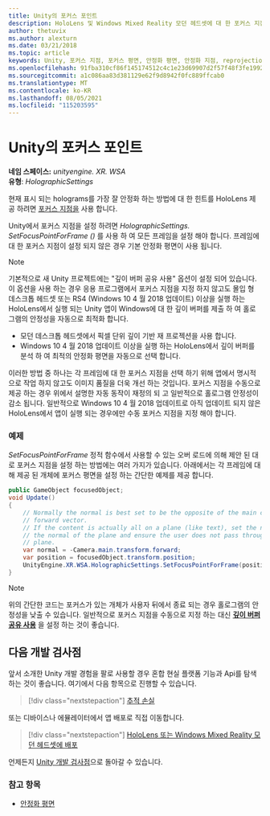 ```yaml
---
title: Unity의 포커스 포인트
description: HoloLens 및 Windows Mixed Reality 모던 헤드셋에 대 한 포커스 지점을 설정 하 여 Unity의 홀로그램 안정성을 수동으로 조정 하는 방법을 알아봅니다.
author: thetuvix
ms.author: alexturn
ms.date: 03/21/2018
ms.topic: article
keywords: Unity, 포커스 지점, 포커스 평면, 안정화 평면, 안정화 지점, reprojection, LSR, 깊이 버퍼, 혼합 현실 헤드셋, windows mixed reality 헤드셋, 가상 현실 헤드셋
ms.openlocfilehash: 91fba310cf86f145174512c4c1e23d69907d2f57f48f3fe1992b417eb283235f
ms.sourcegitcommit: a1c086aa83d381129e62f9d8942f0fc889ffcab0
ms.translationtype: MT
ms.contentlocale: ko-KR
ms.lasthandoff: 08/05/2021
ms.locfileid: "115203595"
---
```

# <a name="focus-point-in-unity"></a>Unity의 포커스 포인트

**네임 스페이스:** *unityengine. XR. WSA*<br>
**유형**: *HolographicSettings*

현재 표시 되는 holograms를 가장 잘 안정화 하는 방법에 대 한 힌트를 HoloLens 제공 하려면 [포커스 지점을](../platform-capabilities-and-apis/hologram-stability.md#reprojection) 사용 합니다.

Unity에서 포커스 지점을 설정 하려면 *HolographicSettings. SetFocusPointForFrame ()* 를 사용 하 여 모든 프레임을 설정 해야 합니다. 프레임에 대 한 포커스 지점이 설정 되지 않은 경우 기본 안정화 평면이 사용 됩니다.

> [!NOTE]
> 기본적으로 새 Unity 프로젝트에는 "깊이 버퍼 공유 사용" 옵션이 설정 되어 있습니다.  이 옵션을 사용 하는 경우 응용 프로그램에서 포커스 지점을 지정 하지 않고도 몰입 형 데스크톱 헤드셋 또는 RS4 (Windows 10 4 월 2018 업데이트) 이상을 실행 하는 HoloLens에서 실행 되는 Unity 앱이 Windows에 대 한 깊이 버퍼를 제출 하 여 홀로그램의 안정성을 자동으로 최적화 합니다.
> * 모던 데스크톱 헤드셋에서 픽셀 단위 깊이 기반 재 프로젝션을 사용 합니다.
> * Windows 10 4 월 2018 업데이트 이상을 실행 하는 HoloLens에서 깊이 버퍼를 분석 하 여 최적의 안정화 평면을 자동으로 선택 합니다.
>
> 이러한 방법 중 하나는 각 프레임에 대 한 포커스 지점을 선택 하기 위해 앱에서 명시적으로 작업 하지 않고도 이미지 품질을 더욱 개선 하는 것입니다.  포커스 지점을 수동으로 제공 하는 경우 위에서 설명한 자동 동작이 재정의 되 고 일반적으로 홀로그램 안정성이 감소 됩니다.  일반적으로 Windows 10 4 월 2018 업데이트로 아직 업데이트 되지 않은 HoloLens에서 앱이 실행 되는 경우에만 수동 포커스 지점을 지정 해야 합니다.

### <a name="example"></a>예제

*SetFocusPointForFrame* 정적 함수에서 사용할 수 있는 오버 로드에 의해 제안 된 대로 포커스 지점을 설정 하는 방법에는 여러 가지가 있습니다. 아래에서는 각 프레임에 대해 제공 된 개체에 포커스 평면을 설정 하는 간단한 예제를 제공 합니다.

```cs
public GameObject focusedObject;
void Update()
{
    // Normally the normal is best set to be the opposite of the main camera's
    // forward vector.
    // If the content is actually all on a plane (like text), set the normal to
    // the normal of the plane and ensure the user does not pass through the
    // plane.
    var normal = -Camera.main.transform.forward;     
    var position = focusedObject.transform.position;
    UnityEngine.XR.WSA.HolographicSettings.SetFocusPointForFrame(position, normal);
}
```

> [!NOTE]
> 위의 간단한 코드는 포커스가 있는 개체가 사용자 뒤에서 종료 되는 경우 홀로그램의 안정성을 낮출 수 있습니다. 일반적으로 포커스 지점을 수동으로 지정 하는 대신 **[깊이 버퍼 공유 사용](camera-in-unity.md#sharing-depth-buffers)** 을 설정 하는 것이 좋습니다.

## <a name="next-development-checkpoint"></a>다음 개발 검사점

앞서 소개한 Unity 개발 경험을 팔로 사용할 경우 혼합 현실 플랫폼 기능과 Api를 탐색 하는 것이 좋습니다. 여기에서 다음 항목으로 진행할 수 있습니다.

> [!div class="nextstepaction"]
> [추적 손실](tracking-loss-in-unity.md)

또는 디바이스나 에뮬레이터에서 앱 배포로 직접 이동합니다.

> [!div class="nextstepaction"]
> [HoloLens 또는 Windows Mixed Reality 모던 헤드셋에 배포](../platform-capabilities-and-apis/using-visual-studio.md)

언제든지 [Unity 개발 검사점](unity-development-overview.md#3-advanced-features)으로 돌아갈 수 있습니다.

### <a name="see-also"></a>참고 항목

* [안정화 평면](../platform-capabilities-and-apis/hologram-stability.md#reprojection)
